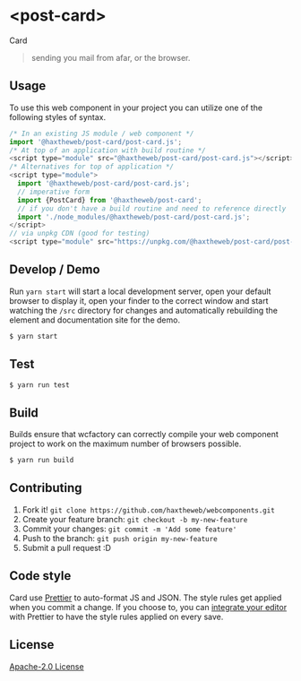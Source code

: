 # &lt;post-card&gt;

Card
> sending you mail from afar, or the browser.

## Usage
To use this web component in your project you can utilize one of the following styles of syntax.

```js
/* In an existing JS module / web component */
import '@haxtheweb/post-card/post-card.js';
/* At top of an application with build routine */
<script type="module" src="@haxtheweb/post-card/post-card.js"></script>
/* Alternatives for top of application */
<script type="module">
  import '@haxtheweb/post-card/post-card.js';
  // imperative form
  import {PostCard} from '@haxtheweb/post-card';
  // if you don't have a build routine and need to reference directly
  import './node_modules/@haxtheweb/post-card/post-card.js';
</script>
// via unpkg CDN (good for testing)
<script type="module" src="https://unpkg.com/@haxtheweb/post-card/post-card.js"></script>
```

## Develop / Demo
Run `yarn start` will start a local development server, open your default browser to display it, open your finder to the correct window and start watching the `/src` directory for changes and automatically rebuilding the element and documentation site for the demo.
```bash
$ yarn start
```

## Test

```bash
$ yarn run test
```

## Build
Builds ensure that wcfactory can correctly compile your web component project to
work on the maximum number of browsers possible.
```bash
$ yarn run build
```

## Contributing

1. Fork it! `git clone https://github.com/haxtheweb/webcomponents.git`
2. Create your feature branch: `git checkout -b my-new-feature`
3. Commit your changes: `git commit -m 'Add some feature'`
4. Push to the branch: `git push origin my-new-feature`
5. Submit a pull request :D

## Code style

Card  use [Prettier][prettier] to auto-format JS and JSON.  The style rules get applied when you commit a change.  If you choose to, you can [integrate your editor][prettier-ed] with Prettier to have the style rules applied on every save.

[prettier]: https://github.com/prettier/prettier/
[prettier-ed]: https://github.com/prettier/prettier/#editor-integration
[polyserve]: https://github.com/Polymer/polyserve
[web-component-tester]: https://github.com/Polymer/web-component-tester

## License
[Apache-2.0 License](http://opensource.org/licenses/Apache-2.0)